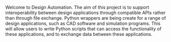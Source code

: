 Welcome to Design Automation. The aim of this project is to support interoperability between design applications through compatible APIs rather than through file exchange. Python wrappers are being create for a range of design applications, such as CAD software and simulation programs. This will allow users to write Python scripts that can access the functionality of these applications, and to exchange data between these applications.